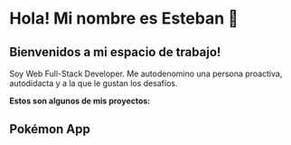 # Hola! Mi nombre es Esteban :wave:

## Bienvenidos a mi espacio de trabajo!

Soy Web Full-Stack Developer. Me autodenomino una persona proactiva, autodidacta y a la que le gustan los desafíos.

**Estos son algunos de mis proyectos:**

## Pokémon App
